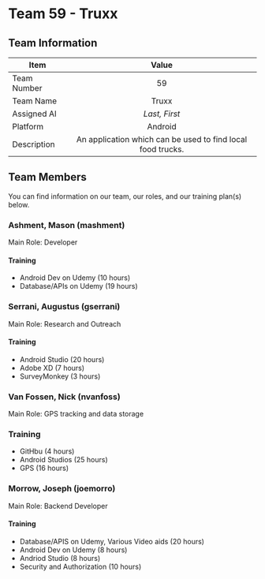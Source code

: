 # Team 59 - Truxx

## Team Information

|Item|Value|
|---|:---:|
|Team Number|59|
|Team Name|Truxx|
|Assigned AI|*Last, First*|
|Platform|Android|
|Description|An application which can be used to find local food trucks.|

## Team Members
You can find information on our team, our roles, and our training plan(s) below.

### Ashment, Mason (mashment)
Main Role: Developer

#### Training
- Android Dev on Udemy (10 hours)
- Database/APIs on Udemy (19 hours)

### Serrani, Augustus (gserrani)
Main Role: Research and Outreach

#### Training
- Android Studio (20 hours)
- Adobe XD (7 hours)
- SurveyMonkey (3 hours)

### Van Fossen, Nick (nvanfoss)
Main Role: GPS tracking and data storage

### Training
- GitHbu (4 hours)
- Android Studios (25 hours)
- GPS (16 hours)

### Morrow, Joseph (joemorro)
Main Role: Backend Developer

#### Training
- Database/APIS on Udemy, Various Video aids (20 hours)
- Android Dev on Udemy (8 hours)
- Andriod Studio (8 hours)
- Security and Authorization (10 hours)